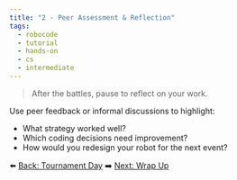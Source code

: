 ```yaml
---
title: "2 - Peer Assessment & Reflection"
tags:
  - robocode
  - tutorial
  - hands-on
  - cs
  - intermediate
---
```


> After the battles, pause to reflect on your work.

Use peer feedback or informal discussions to highlight:

- What strategy worked well?
- Which coding decisions need improvement?
- How would you redesign your robot for the next event?

⬅️ [Back: Tournament Day](/robocode/Day-5/01_tournament_overview)
➡️ [Next: Wrap Up](/robocode/Day-5/03_wrap_up)
